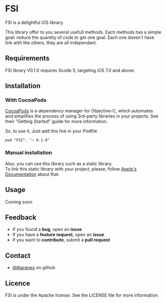FSI
===

FSI is a delightful iOS library.

This library offer to you several usefull methods. Each methods has a simple goal: reduce the quantity of code to get one goal.
Each one doesn't have link with the others, they are all independant.

Requirements
------

FSI library V0.1.0 requires Xcode 5, targeting iOS 7.0 and above.

Installation 
------

### With CocoaPods ###

[CocoaPods](http://cocoapods.org/) is a dependency manager for Objective-C, which automates and simplifies the process of using 3rd-party libraries in your projects. See their "Getting Started" guide for more information.

So, to use it, Just add this line in your Podfile
```
pod "FSI", "~ 0.1.0"
```

### Manual installation ###

Also, you can use this library such as a static library.  
To link this static library with your project, please, follow [Apple's Documentation](https://developer.apple.com/LIBRARY/IOS/technotes/iOSStaticLibraries/Articles/configuration.html#//apple_ref/doc/uid/TP40012554-CH3-SW1) about that.

Usage
------

Coming soon

Feedback
------

  * If you found a **bug**, open an **issue**
  * If you have a **feature request**, open an **issue**
  * If you want to **contribute**, submit a **pull request**

Contact
------

* [@tbaranes](https://github.com/tbaranes/) on github

Licence
------

FSI is under the Apache license. See the LICENSE file for more information.
